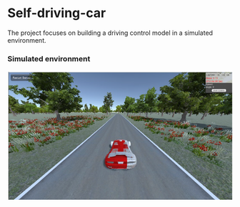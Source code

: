 # Self-driving-car
The project focuses on building a driving control model in a simulated environment.

### Simulated environment
![sim_environment](resource/project_overview/sim_en.png)
